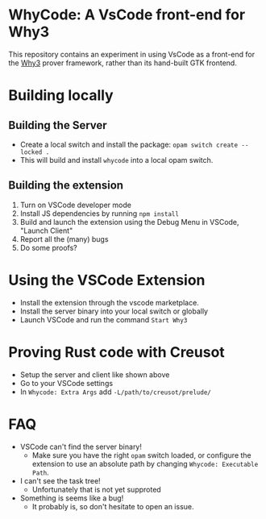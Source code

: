 # WhyCode: A VsCode front-end for Why3

This repository contains an experiment in using VsCode as a front-end for the [Why3](http://why3.lri.fr) prover framework, rather than its hand-built GTK frontend.

# Building locally

## Building the Server

- Create a local switch and install the package: `opam switch create --locked .`
- This will build and install `whycode` into a local opam switch. 

## Building the extension

1. Turn on VSCode developer mode
2. Install JS dependencies by running `npm install`
3. Build and launch the extension using the Debug Menu in VSCode, "Launch Client"
4. Report all the (many) bugs
5. Do some proofs?

# Using the VSCode Extension

- Install the extension through the vscode marketplace.
- Install the server binary into your local switch or globally
- Launch VSCode and run the command `Start Why3`

# Proving Rust code with Creusot

- Setup the server and client like shown above
- Go to your VSCode settings
- In `Whycode: Extra Args` add `-L/path/to/creusot/prelude/`

# FAQ

- VSCode can't find the server binary!
  - Make sure you have the right `opam` switch loaded, or configure the extension to use an absolute path by changing `Whycode: Executable Path`.
- I can't see the task tree!
  - Unfortunately that is not yet supproted
- Something is seems like a bug!
  - It probably is, so don't hesitate to open an issue.
